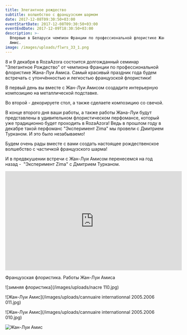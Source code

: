 ```yaml
---
title: Элегантное рождество
subtitle: волшебство с французским шармом
date: 2017-12-08T09:30:50+03:00
eventStartDate: 2017-12-08T09:30:50+03:00
eventEndDate: 2017-12-09T18:30:50+03:00
description: >-
  Впервые в Беларуси чемпион Франции по профессиональной флористике Жан-Луи
  Амис.
image: /images/uploads/flwrs_33_1.png
---
```

8 и 9 декабря в RozaAzora состоится долгожданный семинар "Элегантное Рождество" от чемпиона Франции по профессиональной флористике Жана-Луи Амиса. Самый красивый праздник года будем встречать с утончённостью и легкостью французской флористики!

В первый день вы вместе с Жан-Луи Амисом создадите интерьерную композицию на металлической подставке.

Во второй - декорируете стол, а также сделаете композицию со свечой.

В конце второго дня ваши работы, а также работы Жана-Луи будут представлены в удивительном флористическом перфомансе, который уже традиционно будет проходить в RozaAzora! Ведь в прошлом году в декабре такой перфоманс "Эксперимент Zima" мы провели с Дмитрием Турканом. И это было незабываемо!

Будем очень рады вместе с вами создать настоящее рождественское волшебство с частичкой французского шарма!

И в предвкушении встречи с Жан-Луи Амисом перенесемся на год назад -  "Эксперимент Zima" с Дмитрием Турканом.

<iframe width="560" height="315" src="https://www.youtube.com/embed/EvJvbyb9dWo" frameborder="0" allowfullscreen></iframe>

Французская флористика. Работы Жан-Луи Амиса

![зимняя флористика](/images/uploads/nacre 110.jpg)

![Жан-Луи Амис](/images/uploads/cannuaire internationnal 2005.2006 011.jpg)

![Жан-Луи Амис](/images/uploads/cannuaire internationnal 2005.2006 010.jpg)

![Жан-Луи Амис](/images/uploads/c201010-Amice-07.jpg)






